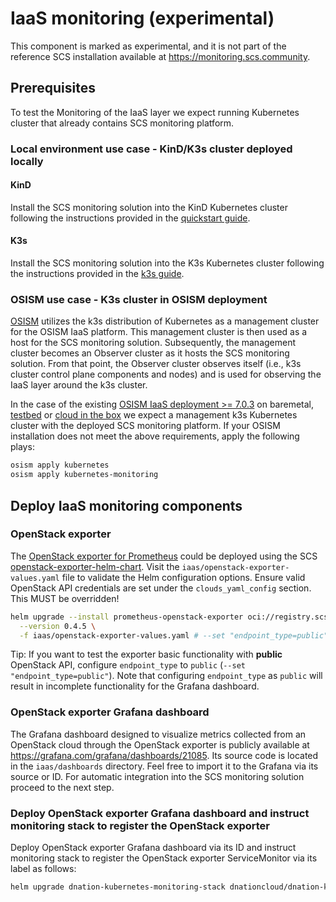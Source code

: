 # IaaS monitoring (experimental)

This component is marked as experimental, and it is not part of the reference SCS installation available
at https://monitoring.scs.community.

## Prerequisites

To test the Monitoring of the IaaS layer we expect running Kubernetes cluster that already contains
SCS monitoring platform.

### Local environment use case - KinD/K3s cluster deployed locally

#### KinD

Install the SCS monitoring solution into the KinD Kubernetes cluster following the instructions provided in
the [quickstart guide](quickstart.md).

#### K3s

Install the SCS monitoring solution into the K3s Kubernetes cluster following the instructions provided in
the [k3s guide](k3s.md).

### OSISM use case - K3s cluster in OSISM deployment

[OSISM](https://osism.tech/docs/guides/deploy-guide/services/kubernetes) utilizes the k3s distribution of Kubernetes
as a management cluster for the OSISM IaaS platform. This management cluster is then used as a host for
the SCS monitoring solution. Subsequently, the management cluster becomes an Observer cluster as it hosts
the SCS monitoring solution.
From that point, the Observer cluster observes itself (i.e., k3s cluster control plane components and nodes) and is used
for observing the IaaS layer around the k3s cluster.

In the case of the existing [OSISM IaaS deployment >= 7.0.3](https://osism.tech/docs/release-notes/osism-7#703) on
baremetal, [testbed](https://osism.tech/docs/guides/other-guides/testbed) or [cloud in the box](https://osism.tech/docs/guides/other-guides/cloud-in-a-box)
we expect a management k3s Kubernetes cluster with the deployed SCS monitoring platform.
If your OSISM installation does not meet the above requirements, apply the following plays:
```bash
osism apply kubernetes
osism apply kubernetes-monitoring
```

## Deploy IaaS monitoring components

### OpenStack exporter

The [OpenStack exporter for Prometheus](https://github.com/openstack-exporter) could be deployed using the SCS [openstack-exporter-helm-chart](https://github.com/SovereignCloudStack/openstack-exporter-helm-charts).
Visit the `iaas/openstack-exporter-values.yaml` file to validate the Helm configuration options.
Ensure valid OpenStack API credentials are set under the `clouds_yaml_config` section. This MUST be overridden!

```bash
helm upgrade --install prometheus-openstack-exporter oci://registry.scs.community/openstack-exporter/prometheus-openstack-exporter \
  --version 0.4.5 \
  -f iaas/openstack-exporter-values.yaml # --set "endpoint_type=public"
```

Tip: If you want to test the exporter basic functionality with **public** OpenStack API, configure `endpoint_type`
to `public` (`--set "endpoint_type=public"`). Note that configuring `endpoint_type` as `public` will result in
incomplete functionality for the Grafana dashboard.

### OpenStack exporter Grafana dashboard

The Grafana dashboard designed to visualize metrics collected from an OpenStack cloud through the OpenStack exporter
is publicly available at https://grafana.com/grafana/dashboards/21085. Its source code is located in the
`iaas/dashboards` directory. Feel free to import it to the Grafana via its source or ID.
For automatic integration into the SCS monitoring solution proceed to the next step.

### Deploy OpenStack exporter Grafana dashboard and instruct monitoring stack to register the OpenStack exporter

Deploy OpenStack exporter Grafana dashboard via its ID and instruct monitoring stack to register the OpenStack exporter
ServiceMonitor via its label as follows:

```bash
helm upgrade dnation-kubernetes-monitoring-stack dnationcloud/dnation-kubernetes-monitoring-stack --reset-then-reuse-values -f iaas/values-observer-iaas.yaml
```
